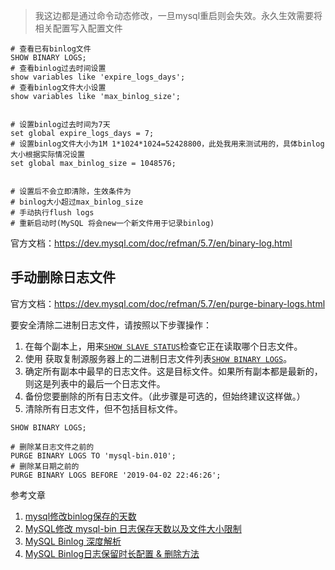 > 我这边都是通过命令动态修改，一旦mysql重启则会失效。永久生效需要将相关配置写入配置文件

```mysql
# 查看已有binlog文件
SHOW BINARY LOGS;
# 查看binlog过去时间设置
show variables like 'expire_logs_days';
# 查看binlog文件大小设置
show variables like 'max_binlog_size';


# 设置binlog过去时间为7天
set global expire_logs_days = 7;
# 设置binlog文件大小为1M 1*1024*1024=52428800，此处我用来测试用的，具体binlog大小根据实际情况设置 
set global max_binlog_size = 1048576;


# 设置后不会立即清除，生效条件为
# binlog大小超过max_binlog_size
# 手动执行flush logs
# 重新启动时(MySQL 将会new一个新文件用于记录binlog)

```

官方文档：https://dev.mysql.com/doc/refman/5.7/en/binary-log.html

## 手动删除日志文件

官方文档：https://dev.mysql.com/doc/refman/5.7/en/purge-binary-logs.html

要安全清除二进制日志文件，请按照以下步骤操作：

1. 在每个副本上，用来[`SHOW SLAVE STATUS`](https://dev.mysql.com/doc/refman/5.7/en/show-slave-status.html)检查它正在读取哪个日志文件。
2. 使用 获取复制源服务器上的二进制日志文件列表[`SHOW BINARY LOGS`](https://dev.mysql.com/doc/refman/5.7/en/show-binary-logs.html)。
3. 确定所有副本中最早的日志文件。这是目标文件。如果所有副本都是最新的，则这是列表中的最后一个日志文件。
4. 备份您要删除的所有日志文件。（此步骤是可选的，但始终建议这样做。）
5. 清除所有日志文件，但不包括目标文件。



```mysql
SHOW BINARY LOGS;

# 删除某日志文件之前的
PURGE BINARY LOGS TO 'mysql-bin.010';
# 删除某日期之前的
PURGE BINARY LOGS BEFORE '2019-04-02 22:46:26';
```

参考文章

1. [mysql修改binlog保存的天数](https://blog.csdn.net/Hu_wen/article/details/80582013)
2. [MySQL修改 mysql-bin 日志保存天数以及文件大小限制](https://www.cnblogs.com/miracle-luna/p/13575058.html)
3. [MySQL Binlog 深度解析](https://juejin.cn/post/7105727720549515300)
4. [MySQL Binlog日志保留时长配置 & 删除方法](https://blog.csdn.net/liuwei0376/article/details/120435808)

